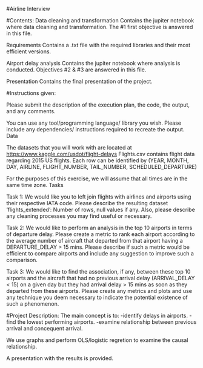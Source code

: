 #Airline Interview

#Contents:
  Data cleaning and transformation
    Contains the jupiter notebook where data cleaning and transformation. The #1 first objective is answered in this file.

  Requirements
    Contains a .txt file with the required libraries and their most efficient versions.

  Airport delay analysis
    Contains the jupiter notebook where analysis is conducted. Objectives #2 & #3 are answered in this file.

  Presentation
    Contains the final presentation of the project.

#Instructions given:

Please submit the description of the execution plan, the code, the output, and any comments.

You can use any tool/programming language/ library you wish. Please include any dependencies/ instructions required to recreate the output. Data

The datasets that you will work with are located at https://www.kaggle.com/usdot/flight-delays Flights.csv contains flight data regarding 2015 US flights. Each row can be identified by (YEAR, MONTH, DAY, AIRLINE, FLIGHT_NUMBER, TAIL_NUMBER, SCHEDULED_DEPARTURE)

For the purposes of this exercise, we will assume that all times are in the same time zone. Tasks

Task 1: We would like you to left join flights with airlines and airports using their respective IATA code. Please describe the resulting dataset ‘flights_extended’: Number of rows, null values if any. Also, please describe any cleaning processes you may find useful or necessary.

Task 2: We would like to perform an analysis in the top 10 airports in terms of departure delay. Please create a metric to rank each airport according to the average number of aircraft that departed from that airport having a DEPARTURE_DELAY > 15 mins. Please describe if such a metric would be efficient to compare airports and include any suggestion to improve such a comparison.

Task 3: We would like to find the association, if any, between these top 10 airports and the aircraft that had no previous arrival delay (ARRIVAL_DELAY < 15) on a given day but they had arrival delay > 15 mins as soon as they departed from these airports. Please create any metrics and plots and use any technique you deem necessary to indicate the potential existence of such a phenomenon.


#Project Description:
The main concept is to: 
-identify delays in airports. 
-find the lowest performing airports. 
-examine relationship between previous arrival and concequent arrival.

We use graphs and perform OLS/logistic regretion to examine the causal relationship.

A presentation with the results is provided.
